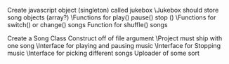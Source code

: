 Create javascript object (singleton) called jukebox
	\Jukebox should store song objects (array?)
	\Functions for play() pause() stop ()
	\Functions for switch() or change() songs
	Function for shuffle() songs



Create a Song Class
	Construct off of file argument
\Project must ship with one song
\Interface for playing and pausing music
\Interface for Stopping music
\Interface for picking different songs
Uploader of some sort

